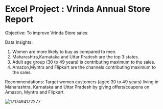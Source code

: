 # Excel Project : Vrinda Annual Store Report

Objective:
 To improve Vrinda Store sales:

Data Insights:
 1) Women are more likely to buy as compared to men. 
 2) Maharashtra,Karnataka and Uttar Pradesh are the top 3 states. 
 3) Adult age group (30 to 49 years) is contributing maximum to the sales. 
 4) Amazon,Myntra and Flipkart are the channels contributing maximum to the sales. 
 
Recommendations: Target women customers (aged 30 to 49 years) living in Maharashtra, Karnataka and Uttar Pradesh by giving offers/coupons on Amazon, Myntra and Flipkart.

![1717494172277](https://github.com/sushmita-777/excel-data-analysis/assets/149097855/4a6f93b5-662e-48a8-9ae3-783dba158c47)

